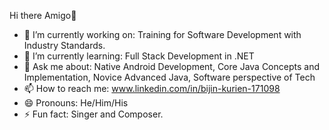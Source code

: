 Hi there Amigo👋

- 🔭 I’m currently working on: Training for Software Development with Industry Standards. 
- 🌱 I’m currently learning: Full Stack Development in .NET
- 💬 Ask me about: Native Android Development, Core Java Concepts and Implementation, Novice Advanced Java, Software perspective of Tech
- 📫 How to reach me: www.linkedin.com/in/bijin-kurien-171098
- 😄 Pronouns: He/Him/His
- ⚡ Fun fact: Singer and Composer.
